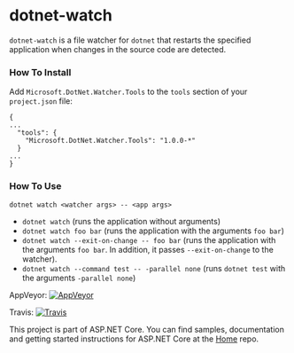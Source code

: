 dotnet-watch
===
`dotnet-watch` is a file watcher for `dotnet` that restarts the specified application when changes in the source code are detected.

### How To Install

Add `Microsoft.DotNet.Watcher.Tools` to the `tools` section of your `project.json` file:

```
{
...
  "tools": {
    "Microsoft.DotNet.Watcher.Tools": "1.0.0-*"
  }
...
}
```

### How To Use

```dotnet watch <watcher args> -- <app args>```

- `dotnet watch` (runs the application without arguments)
- `dotnet watch foo bar` (runs the application with the arguments `foo bar`)
- `dotnet watch --exit-on-change -- foo bar` (runs the application with the arguments `foo bar`. In addition, it passes `--exit-on-change` to the watcher).
- `dotnet watch --command test -- -parallel none` (runs `dotnet test` with the arguments `-parallel none`)

AppVeyor: [![AppVeyor](https://ci.appveyor.com/api/projects/status/fxhto3omtehio3aj/branch/dev?svg=true)](https://ci.appveyor.com/project/aspnetci/dnx-watch/branch/dev)

Travis:   [![Travis](https://travis-ci.org/aspnet/dotnet-watch.svg?branch=dev)](https://travis-ci.org/aspnet/dotnet-watch)


This project is part of ASP.NET Core. You can find samples, documentation and getting started instructions for ASP.NET Core at the [Home](https://github.com/aspnet/home) repo.
